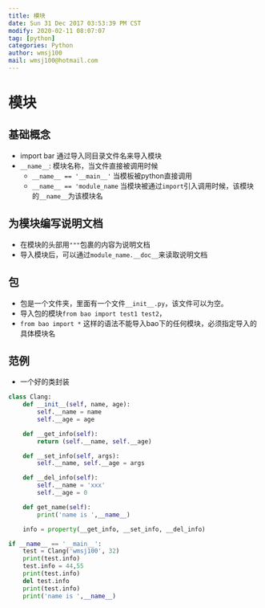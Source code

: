 ```yaml
---
title: 模块
date: Sun 31 Dec 2017 03:53:39 PM CST
modify: 2020-02-11 08:07:07 
tag: [python]
categories: Python
author: wmsj100
mail: wmsj100@hotmail.com
---
```


# 模块

## 基础概念

- import bar 通过导入同目录文件名来导入模块
- `__name__`: 模块名称，当文件直接被调用时候
	- `__name__ == '__main__'` 当模板被python直接调用
	- `__name__ == 'module_name` 当模块被通过`import`引入调用时候，该模块的`__name__`为该模块名
    
## 为模块编写说明文档

- 在模块的头部用`"""`包裹的内容为说明文档
- 导入模块后，可以通过`module_name.__doc__`来读取说明文档

## 包

- 包是一个文件夹，里面有一个文件`__init__.py`，该文件可以为空。
- 导入包的模块`from bao import test1 test2`，
- `from bao import *` 这样的语法不能导入bao下的任何模块，必须指定导入的具体模块名

## 范例

- 一个好的类封装
```python
class Clang:
    def __init__(self, name, age):
        self.__name = name
        self.__age = age

    def __get_info(self):
        return (self.__name, self.__age)

    def __set_info(self, args):
        self.__name, self.__age = args

    def __del_info(self):
        self.__name = 'xxx'
        self.__age = 0

    def get_name(self):
        print('name is ',__name__)

    info = property(__get_info, __set_info, __del_info)

if __name__ == '__main__':
    test = Clang('wmsj100', 32)
    print(test.info)
	test.info = 44,55
    print(test.info)
	del test.info
    print(test.info)
    print('name is ',__name__)
```
